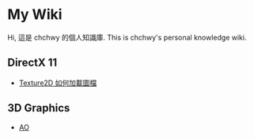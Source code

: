 
# My Wiki

Hi, 這是 chchwy 的個人知識庫. This is chchwy's personal knowledge wiki.

## DirectX 11

- [Texture2D 如何加載圖檔](Dx11/Load-Texture-From-File.md)

## 3D Graphics

- [AO](AO.md)
